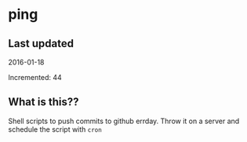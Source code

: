 # ping

## Last updated
2016-01-18

Incremented: 44

## What is this?? 
Shell scripts to push commits to github errday. Throw it on a server and schedule the script with `cron`
